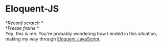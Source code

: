 # Eloquent-JS

**Record scratch* *</br>
**Freeze frame* *</br>
Yep, this is me. You're probably wondering how I ended in this situation, making my way through [Eloquent JavaScript](https://eloquentjavascript.net/).